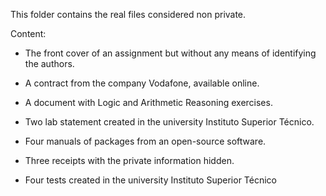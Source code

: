 This folder contains the real files considered non private.



Content:



- The front cover of an assignment but without any means of identifying the authors.



- A contract from the company Vodafone, available online.



- A document with Logic and Arithmetic Reasoning exercises.



- Two lab statement created in the university Instituto Superior Técnico.



- Four manuals of packages from an open-source software.



- Three receipts with the private information hidden.



- Four tests created in the university Instituto Superior Técnico

